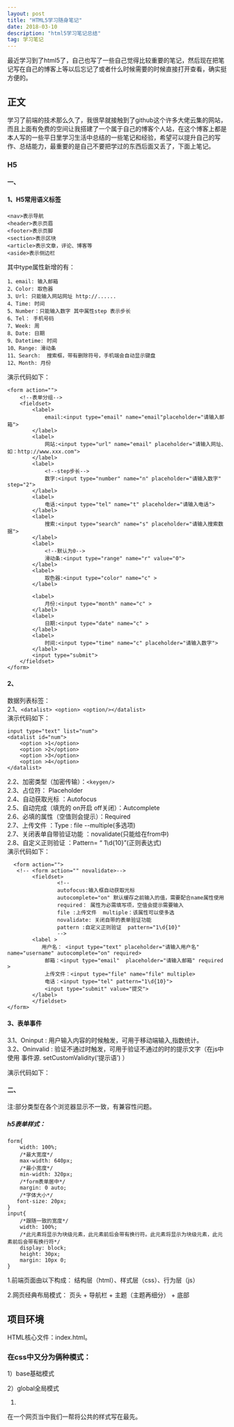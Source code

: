 ```yaml
---
layout: post
title: "HTML5学习随身笔记"
date: 2018-03-10
description: "html5学习笔记总结"
tag: 学习笔记 
--- 
```

 

  最近学习到了html5了，自己也写了一些自己觉得比较重要的笔记，然后现在把笔记写在自己的博客上等以后忘记了或者什么时候需要的时候直接打开查看，确实挺方便的。<br/>

## 正文


学习了前端的技术那么久了，我很早就接触到了github这个许多大佬云集的网站，而且上面有免费的空间让我搭建了一个属于自己的博客个人站，在这个博客上都是本人写的一些平日里学习生活中总结的一些笔记和经验，希望可以提升自己的写作、总结能力，最重要的是自己不要把学过的东西后面又丢了，下面上笔记。<br/>

### H5

#### 一、

#### 1、H5常用语义标签

```
<nav>表示导航
<header>表示页眉
<footer>表示页脚
<section>表示区块
<article>表示文章，评论、博客等
<aside>表示侧边栏				
```
其中type属性新增的有：
```
1、email: 输入邮箱
2、Color: 取色器
3、Url: 只能输入网站网址 http://......
4、Time: 时间
5、Number：只能输入数字 其中属性step 表示步长
6、Tel： 手机号码
7、Week: 周
8、Date: 日期
9、Datetime: 时间
10、Range: 滑动条
11、Search:  搜索框，带有删除符号，手机端会自动显示键盘
12、Month: 月份
```
演示代码如下：
```
<form action="">
    <!--表单分组-->
    <fieldset>
        <label>
            email:<input type="email" name="email"placeholder="请输入邮箱">
        </label>
        <label>
            网站:<input type="url" name="email" placeholder="请输入网址、如：http://www.xxx.com">
        </label>
        <label>
            <!--step步长-->
            数字:<input type="number" name="n" placeholder="请输入数字" step="2">
        </label>
        <label>
            电话:<input type="tel" name="t" placeholder="请输入电话">
        </label>
        <label>
            搜索:<input type="search" name="s" placeholder="请输入搜索数据">
        </label>
        <label>
            <!--默认为0-->
            滑动条:<input type="range" name="r" value="0">
        </label>
        <label>
            取色器:<input type="color" name="c" >
        </label>

        <label>
            月份:<input type="month" name="c" >
        </label>
        <label>
            日期:<input type="date" name="c" >
        </label>
        <label>
            时间:<input type="time" name="c" placeholder="请输入数字">
        </label>
        <input type="submit">
    </fieldset>
</form>

```
#### 2、 
数据列表标签：</br>
2.1、```<datalist> <option> <option/></datalist>```</br>
演示代码如下：
```
input type="text" list="num">
<datalist id="num">
    <option >1</option>
    <option >2</option>
    <option >3</option>
    <option >4</option>
</datalist>
```
2.2、加密类型（加密传输）：```<keygen/>```
</br>
2.3、占位符：  Placeholder </br>
2.4、自动获取光标 ：Autofocus</br>
2.5、自动完成（填充的 on开启 off关闭）：Autcomplete </br>
2.6、必填的属性（空值则会提示）：Required </br>
2.7、上传文件 ：Type : file  --multiple(多选项)</br>
2.7、关闭表单自带验证功能 ：novalidate(只能给在from中)</br>
2.8、自定义正则验证  ：Pattern= “ 1\d{10}”(正则表达式)</br>
演示代码如下：
```
  <form action="">
   <!-- <form action="" novalidate>-->
        <fieldset>
                <!--
                autofocus:输入框自动获取光标
                autocomplete="on" 默认缓存之前输入的值，需要配合name属性使用
                required： 属性为必需填写项，空值会提示需要输入
                file :上传文件  multiple：该属性可以使多选
                novalidate: 关闭自带的表单验证功能
                pattern :自定义正则验证  pattern="1\d{10}"
                -->
        <label >
           用户名： <input type="text" placeholder="请输入用户名"  name="username" autocomplete="on" required>
            邮箱：<input type="email"  placeholder="请输入邮箱" required >
            上传文件：<input type="file" name="file" multiple>
            电话：<input type="tel" pattern="1\d{10}">
            <input type="submit" value="提交">
        </label>
        </fieldset>
</form>
```
#### 3、表单事件
3.1、Oninput : 用户输入内容的时候触发，可用于移动端输入,指数统计。</br>
3.2、Oninvalid : 验证不通过时触发，可用于验证不通过的时的提示文字（在js中使用 事件源. setCustomValidity(‘提示语’)  ）

演示代码如下：

#### 二、

注:部分类型在各个浏览器显示不一致，有兼容性问题。
##### h5表单样式：<br/>

````
form{
    width: 100%;
    /*最大宽度*/
    max-width: 640px;
    /*最小宽度*/
    min-width: 320px;
    /*form表单居中*/
    margin: 0 auto;
    /*字体大小*/
   font-size: 20px;
}
input{
    /*跟随一致的宽度*/
    width: 100%;
    /*此元素将显示为块级元素，此元素前后会带有换行符。此元素将显示为块级元素，此元素前后会带有换行符*/
    display: block;
    height: 30px;
    margin: 10px 0;
}

````

 1.前端页面由以下构成：
		结构层（html）、样式层（css）、行为层（js）<br/>
	
2.网页经典布局模式：
  页头 + 导航栏 + 主题（主题再细分） + 底部 <br/>
## 项目环境
HTML核心文件：index.html。<br/>
### 在css中又分为俩种模式：

 1）base基础模式
 
 2）global全局模式<br/>
 

 1.
 
 在一个网页当中我们一帮将公共的样式写在最先。
	

